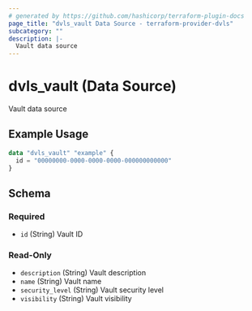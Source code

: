 ```yaml
---
# generated by https://github.com/hashicorp/terraform-plugin-docs
page_title: "dvls_vault Data Source - terraform-provider-dvls"
subcategory: ""
description: |-
  Vault data source
---
```


# dvls_vault (Data Source)

Vault data source

## Example Usage

```terraform
data "dvls_vault" "example" {
  id = "00000000-0000-0000-0000-000000000000"
}
```

<!-- schema generated by tfplugindocs -->
## Schema

### Required

- `id` (String) Vault ID

### Read-Only

- `description` (String) Vault description
- `name` (String) Vault name
- `security_level` (String) Vault security level
- `visibility` (String) Vault visibility
